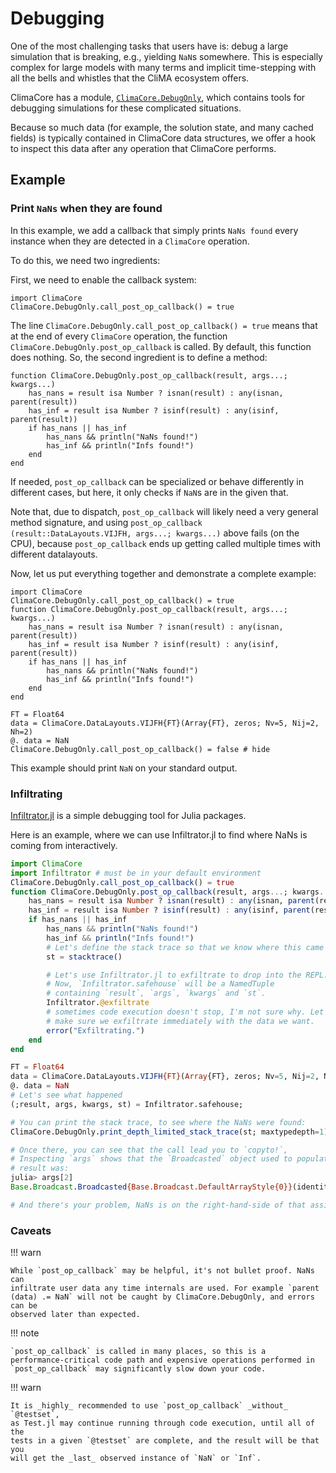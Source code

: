 # Debugging

One of the most challenging tasks that users have is: debug a large simulation
that is breaking, e.g., yielding `NaN`s somewhere. This is especially complex
for large models with many terms and implicit time-stepping with all the bells
and whistles that the CliMA ecosystem offers.

ClimaCore has a module, [`ClimaCore.DebugOnly`](@ref), which contains tools for
debugging simulations for these complicated situations.

Because so much data (for example, the solution state, and many cached fields)
is typically contained in ClimaCore data structures, we offer a hook to inspect
this data after any operation that ClimaCore performs.

## Example

### Print `NaNs` when they are found

In this example, we add a callback that simply prints `NaNs found` every
instance when they are detected in a `ClimaCore` operation.

To do this, we need two ingredients:

First, we need to enable the callback system:
```@example clima_debug
import ClimaCore
ClimaCore.DebugOnly.call_post_op_callback() = true
```

The line `ClimaCore.DebugOnly.call_post_op_callback() = true` means that at the
end of every `ClimaCore` operation, the function
`ClimaCore.DebugOnly.post_op_callback` is called. By default, this function does
nothing. So, the second ingredient is to define a method:
```@example clima_debug
function ClimaCore.DebugOnly.post_op_callback(result, args...; kwargs...)
    has_nans = result isa Number ? isnan(result) : any(isnan, parent(result))
    has_inf = result isa Number ? isinf(result) : any(isinf, parent(result))
    if has_nans || has_inf
        has_nans && println("NaNs found!")
        has_inf && println("Infs found!")
    end
end
```
If needed, `post_op_callback` can be specialized or behave differently in
different cases, but here, it only checks if `NaN`s are in the given that.

Note that, due to dispatch, `post_op_callback` will likely need a very general
method signature, and using `post_op_callback
(result::DataLayouts.VIJFH, args...; kwargs...)` above fails (on the CPU),
because `post_op_callback` ends up getting called multiple times with different
datalayouts.

Now, let us put everything together and demonstrate a complete example:

```@example clima_debug
import ClimaCore
ClimaCore.DebugOnly.call_post_op_callback() = true
function ClimaCore.DebugOnly.post_op_callback(result, args...; kwargs...)
    has_nans = result isa Number ? isnan(result) : any(isnan, parent(result))
    has_inf = result isa Number ? isinf(result) : any(isinf, parent(result))
    if has_nans || has_inf
        has_nans && println("NaNs found!")
        has_inf && println("Infs found!")
    end
end

FT = Float64
data = ClimaCore.DataLayouts.VIJFH{FT}(Array{FT}, zeros; Nv=5, Nij=2, Nh=2)
@. data = NaN
ClimaCore.DebugOnly.call_post_op_callback() = false # hide
```
This example should print `NaN` on your standard output.

### Infiltrating

[Infiltrator.jl](https://github.com/JuliaDebug/Infiltrator.jl) is a simple
debugging tool for Julia packages.

Here is an example, where we can use Infiltrator.jl to find where NaNs is coming
from interactively.

```julia
import ClimaCore
import Infiltrator # must be in your default environment
ClimaCore.DebugOnly.call_post_op_callback() = true
function ClimaCore.DebugOnly.post_op_callback(result, args...; kwargs...)
    has_nans = result isa Number ? isnan(result) : any(isnan, parent(result))
    has_inf = result isa Number ? isinf(result) : any(isinf, parent(result))
    if has_nans || has_inf
        has_nans && println("NaNs found!")
        has_inf && println("Infs found!")
        # Let's define the stack trace so that we know where this came from
        st = stacktrace()

        # Let's use Infiltrator.jl to exfiltrate to drop into the REPL.
        # Now, `Infiltrator.safehouse` will be a NamedTuple
        # containing `result`, `args`, `kwargs` and `st`.
        Infiltrator.@exfiltrate
        # sometimes code execution doesn't stop, I'm not sure why. Let's
        # make sure we exfiltrate immediately with the data we want.
        error("Exfiltrating.")
    end
end

FT = Float64
data = ClimaCore.DataLayouts.VIJFH{FT}(Array{FT}, zeros; Nv=5, Nij=2, Nh=2)
@. data = NaN
# Let's see what happened
(;result, args, kwargs, st) = Infiltrator.safehouse;

# You can print the stack trace, to see where the NaNs were found:
ClimaCore.DebugOnly.print_depth_limited_stack_trace(st; maxtypedepth=1)

# Once there, you can see that the call lead you to `copyto!`,
# Inspecting `args` shows that the `Broadcasted` object used to populate the
# result was:
julia> args[2]
Base.Broadcast.Broadcasted{Base.Broadcast.DefaultArrayStyle{0}}(identity, (NaN,))

# And there's your problem, NaNs is on the right-hand-side of that assignment.
```

### Caveats

!!! warn

    While `post_op_callback` may be helpful, it's not bullet proof. NaNs can
    infiltrate user data any time internals are used. For example `parent
    (data) .= NaN` will not be caught by ClimaCore.DebugOnly, and errors can be
    observed later than expected.

!!! note

    `post_op_callback` is called in many places, so this is a
    performance-critical code path and expensive operations performed in
    `post_op_callback` may significantly slow down your code.

!!! warn

    It is _highly_ recommended to use `post_op_callback` _without_ `@testset`,
    as Test.jl may continue running through code execution, until all of the
    tests in a given `@testset` are complete, and the result will be that you
    will get the _last_ observed instance of `NaN` or `Inf`.
